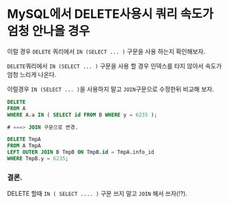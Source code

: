 # MySQL에서 DELETE사용시 쿼리 속도가 엄청 안나올 경우

이럴 경우 `DELETE` 쿼리에서 `IN (SELECT ... )` 구문을 사용 하는지 확인해보자.

`DELETE`쿼리에서 `IN (SELECT ... )` 구문을 사용 할 경우 인덱스를 타지 않아서 속도가 엄청 느리게 나온다.

이럴경우 `IN (SELECT ... )`을 사용하지 말고 `JOIN`구문으로 수정한뒤 비교해 보자.

``` SQL
DELETE
FROM A
WHERE A.a IN ( SELECT id FROM B WHERE y = 6235 );

# ===> JOIN 구문으로 변경.

DELETE TmpA
FROM A TmpA
LEFT OUTER JOIN B TmpB ON TmpB.id = TmpA.info_id
WHERE TmpB.y = 6235;
```

### 결론.
DELETE 할때 `IN ( SELECT .... )` 구문 쓰지 말고 `JOIN` 해서 쓰자(!?).
